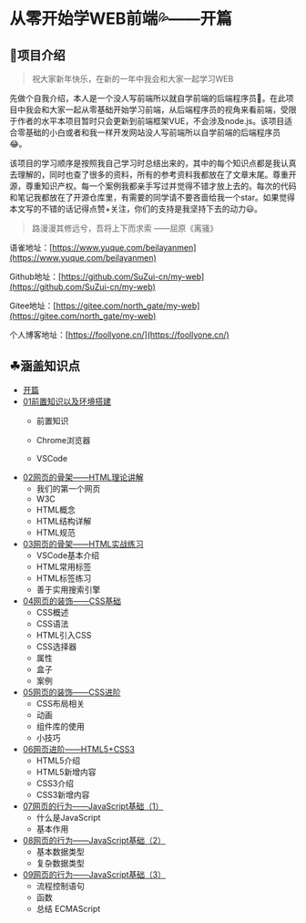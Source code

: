 # 从零开始学WEB前端💦——开篇

## 📓项目介绍

>祝大家新年快乐，在新的一年中我会和大家一起学习WEB

先做个自我介绍，本人是一个没人写前端所以就自学前端的后端程序员🙇。在此项目中我会和大家一起从零基础开始学习前端，从后端程序员的视角来看前端，受限于作者的水平本项目暂时只会更新到前端框架VUE，不会涉及node.js。该项目适合零基础的小白或者和我一样开发网站没人写前端所以自学前端的后端程序员😂。

该项目的学习顺序是按照我自己学习时总结出来的，其中的每个知识点都是我认真去理解的，同时也查了很多的资料，所有的参考资料我都放在了文章末尾。尊重开源，尊重知识产权。每一个案例我都亲手写过并觉得不错才放上去的。每次的代码和笔记我都放在了开源仓库里，有需要的同学请不要吝啬给我一个star。如果觉得本文写的不错的话记得点赞+关注，你们的支持是我坚持下去的动力😃。

> 路漫漫其修远兮，吾将上下而求索 ——屈原《离骚》

语雀地址：[https://www.yuque.com/beilayanmen](https://www.yuque.com/beilayanmen)

Github地址：[https://github.com/SuZui-cn/my-web](https://github.com/SuZui-cn/my-web)

Gitee地址：[https://gitee.com/north_gate/my-web](https://gitee.com/north_gate/my-web)

个人博客地址：[https://foollyone.cn/](https://foollyone.cn/)

## ☘︎涵盖知识点

* [开篇](https://blog.csdn.net/su_zui/article/details/122761856)
* [01前置知识以及环境搭建](https://blog.csdn.net/su_zui/article/details/122780768)
  * 前置知识
  * Chrome浏览器

  * VSCode
* [02网页的骨架——HTML理论讲解](https://blog.csdn.net/su_zui/article/details/122814320)
  - 我们的第一个网页
  - W3C
  - HTML概念
  - HTML结构详解
  - HTML规范
* [03网页的骨架——HTML实战练习](https://blog.csdn.net/su_zui/article/details/122851681?spm=1001.2014.3001.5502)
  * VSCode基本介绍
  * HTML常用标签
  * HTML标签练习
  * 善于实用搜索引擎
* [04网页的装饰——CSS基础](https://blog.csdn.net/su_zui/article/details/122915398?spm=1001.2014.3001.5502)
  * CSS概述
  * CSS语法
  * HTML引入CSS
  * CSS选择器
  * 属性
  * 盒子
  * 案例
* [05网页的装饰——CSS进阶](https://blog.csdn.net/su_zui/article/details/122973887?spm=1001.2014.3001.5501)
  * CSS布局相关
  * 动画
  * 组件库的使用
  * 小技巧
* [06网页进阶——HTML5+CSS3](https://blog.csdn.net/su_zui/article/details/123013420?spm=1001.2014.3001.5502)
  * HTML5介绍
  * HTML5新增内容
  * CSS3介绍
  * CSS3新增内容
* [07网页的行为——JavaScript基础（1）](https://blog.csdn.net/su_zui/article/details/123123331?spm=1001.2014.3001.5502)
  * 什么是JavaScript
  * 基本作用
* [08网页的行为——JavaScript基础（2）](https://blog.csdn.net/su_zui/article/details/123287716)
  * 基本数据类型
  * 复杂数据类型
* [09网页的行为——JavaScript基础（3）](https://blog.csdn.net/su_zui/article/details/123390447?spm=1001.2014.3001.5501)
  * 流程控制语句
  * 函数
  * 总结 ECMAScript



